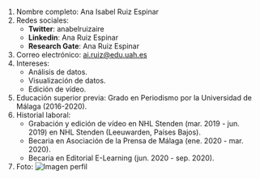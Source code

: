 1. Nombre completo: Ana Isabel Ruiz Espinar
2. Redes sociales:
	* **Twitter**: anabelruizaire
	* **Linkedin**: Ana Ruiz Espinar
	* **Research Gate**: Ana Ruiz Espinar
3. Correo electrónico: ai.ruiz@edu.uah.es
4. Intereses:
	* Análisis de datos.
	* Visualización de datos.
	* Edición de vídeo.
5. Educación superior previa: Grado en Periodismo por la Universidad de Málaga (2016-2020).
6. Historial laboral:
	* Grabación y edición de vídeo en NHL Stenden (mar. 2019 - jun. 2019) en NHL Stenden (Leeuwarden, Países Bajos).
	* Becaria en Asociación de la Prensa de Málaga (ene. 2020 - mar. 2020).
	* Becaria en Editorial E-Learning (jun. 2020 - sep. 2020).
7. Foto: 
![Imagen perfil](perfil_ana_ruiz.png "Imagen perfil Ana Ruiz")
